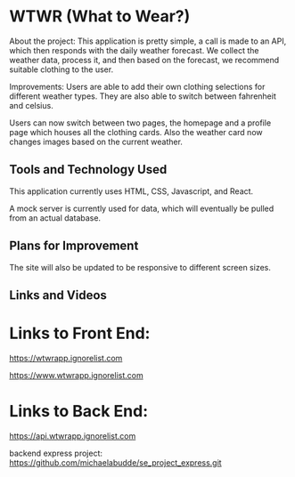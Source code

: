 # WTWR (What to Wear?)

About the project:
This application is pretty simple, a call is made to an API, which then responds with the daily weather forecast. We collect the weather data, process it, and then based on the forecast, we recommend suitable clothing to the user.

Improvements:
Users are able to add their own clothing selections for different weather types. They are also able to switch between fahrenheit and celsius.

Users can now switch between two pages, the homepage and a profile page which houses all the clothing cards. Also the weather card now changes images based on the current weather.

## Tools and Technology Used

This application currently uses HTML, CSS, Javascript, and React.

A mock server is currently used for data, which will eventually be pulled from an actual database.

## Plans for Improvement

The site will also be updated to be responsive to different screen sizes.

## Links and Videos

# Links to Front End:

https://wtwrapp.ignorelist.com

https://www.wtwrapp.ignorelist.com

# Links to Back End:

https://api.wtwrapp.ignorelist.com

backend express project: https://github.com/michaelabudde/se_project_express.git
